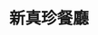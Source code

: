 ---
title: "新真珍餐廳"
description: "新真珍餐廳"
layout: shop
keywords:
  - 美食競賽
  - 台灣美食
  - 美食精選
datePublished: "2025-06-30"
dateModified: "2025-07-07"
city: "屏東縣"
district: "高樹鄉"
address: "屏東縣高樹鄉高樹村高華商場43號"
phone: "087962229"
geo: "22.82470382992468, 120.60213443559387"
google_map: "https://maps.app.goo.gl/G9Da6yk64ARqUmPC7"
footinder: "https://footinder.com.tw/%E5%B1%8F%E6%9D%B1%E7%B8%A3%E9%AB%98%E6%A8%B9%E9%84%89/5581/"
official: "https://www.facebook.com/profile.php?id=100044194255885"
award:
  - name: "500盤"
    year: "2024"
    entries:
      - dishes:
          - "招牌蘿蔔粄"

---